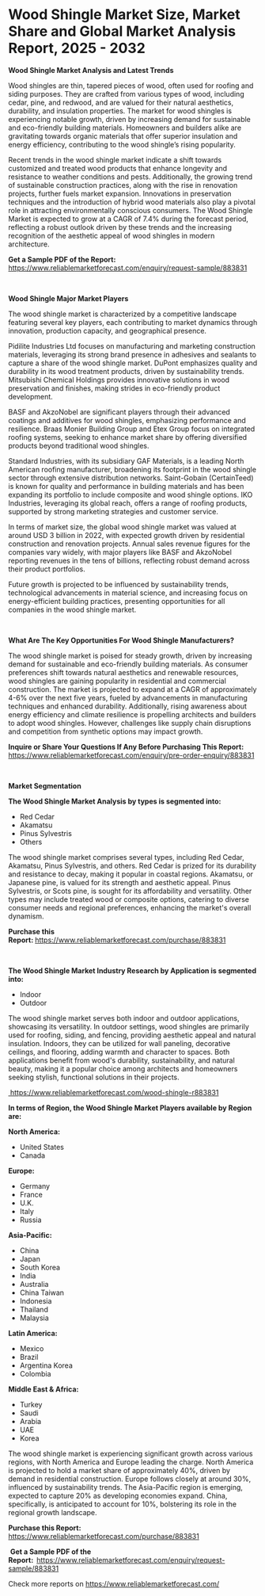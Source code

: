 <p><h1>Wood Shingle Market Size, Market Share and Global Market Analysis Report, 2025 - 2032</h1></p><p><strong>Wood Shingle Market Analysis and Latest Trends</strong></p>
<p><p>Wood shingles are thin, tapered pieces of wood, often used for roofing and siding purposes. They are crafted from various types of wood, including cedar, pine, and redwood, and are valued for their natural aesthetics, durability, and insulation properties. The market for wood shingles is experiencing notable growth, driven by increasing demand for sustainable and eco-friendly building materials. Homeowners and builders alike are gravitating towards organic materials that offer superior insulation and energy efficiency, contributing to the wood shingle’s rising popularity.</p><p>Recent trends in the wood shingle market indicate a shift towards customized and treated wood products that enhance longevity and resistance to weather conditions and pests. Additionally, the growing trend of sustainable construction practices, along with the rise in renovation projects, further fuels market expansion. Innovations in preservation techniques and the introduction of hybrid wood materials also play a pivotal role in attracting environmentally conscious consumers. The Wood Shingle Market is expected to grow at a CAGR of 7.4% during the forecast period, reflecting a robust outlook driven by these trends and the increasing recognition of the aesthetic appeal of wood shingles in modern architecture.</p></p>
<p><strong>Get a Sample PDF of the Report:&nbsp;</strong> <a href="https://www.reliablemarketforecast.com/enquiry/request-sample/883831?utm_campaign=1108&utm_medium=2&utm_source=Github&utm_content=ia&utm_term=30012025&utm_id=wood-shingle">https://www.reliablemarketforecast.com/enquiry/request-sample/883831</a></p>
<p>&nbsp;</p>
<p><strong>Wood Shingle Major Market Players</strong></p>
<p><p>The wood shingle market is characterized by a competitive landscape featuring several key players, each contributing to market dynamics through innovation, production capacity, and geographical presence. </p><p>Pidilite Industries Ltd focuses on manufacturing and marketing construction materials, leveraging its strong brand presence in adhesives and sealants to capture a share of the wood shingle market. DuPont emphasizes quality and durability in its wood treatment products, driven by sustainability trends. Mitsubishi Chemical Holdings provides innovative solutions in wood preservation and finishes, making strides in eco-friendly product development.</p><p>BASF and AkzoNobel are significant players through their advanced coatings and additives for wood shingles, emphasizing performance and resilience. Braas Monier Building Group and Etex Group focus on integrated roofing systems, seeking to enhance market share by offering diversified products beyond traditional wood shingles.</p><p>Standard Industries, with its subsidiary GAF Materials, is a leading North American roofing manufacturer, broadening its footprint in the wood shingle sector through extensive distribution networks. Saint-Gobain (CertainTeed) is known for quality and performance in building materials and has been expanding its portfolio to include composite and wood shingle options. IKO Industries, leveraging its global reach, offers a range of roofing products, supported by strong marketing strategies and customer service.</p><p>In terms of market size, the global wood shingle market was valued at around USD 3 billion in 2022, with expected growth driven by residential construction and renovation projects. Annual sales revenue figures for the companies vary widely, with major players like BASF and AkzoNobel reporting revenues in the tens of billions, reflecting robust demand across their product portfolios.</p><p>Future growth is projected to be influenced by sustainability trends, technological advancements in material science, and increasing focus on energy-efficient building practices, presenting opportunities for all companies in the wood shingle market.</p></p>
<p>&nbsp;</p>
<p><strong>What Are The Key Opportunities For Wood Shingle Manufacturers?</strong></p>
<p><p>The wood shingle market is poised for steady growth, driven by increasing demand for sustainable and eco-friendly building materials. As consumer preferences shift towards natural aesthetics and renewable resources, wood shingles are gaining popularity in residential and commercial construction. The market is projected to expand at a CAGR of approximately 4-6% over the next five years, fueled by advancements in manufacturing techniques and enhanced durability. Additionally, rising awareness about energy efficiency and climate resilience is propelling architects and builders to adopt wood shingles. However, challenges like supply chain disruptions and competition from synthetic options may impact growth.</p></p>
<p><strong>Inquire or Share Your Questions If Any Before Purchasing This Report:</strong> <a href="https://www.reliablemarketforecast.com/enquiry/pre-order-enquiry/883831?utm_campaign=1108&utm_medium=2&utm_source=Github&utm_content=ia&utm_term=30012025&utm_id=wood-shingle">https://www.reliablemarketforecast.com/enquiry/pre-order-enquiry/883831</a></p>
<p>&nbsp;</p>
<p><strong>Market Segmentation</strong></p>
<p><strong>The Wood Shingle Market Analysis by types is segmented into:</strong></p>
<p><ul><li>Red Cedar</li><li>Akamatsu</li><li>Pinus Sylvestris</li><li>Others</li></ul></p>
<p><p>The wood shingle market comprises several types, including Red Cedar, Akamatsu, Pinus Sylvestris, and others. Red Cedar is prized for its durability and resistance to decay, making it popular in coastal regions. Akamatsu, or Japanese pine, is valued for its strength and aesthetic appeal. Pinus Sylvestris, or Scots pine, is sought for its affordability and versatility. Other types may include treated wood or composite options, catering to diverse consumer needs and regional preferences, enhancing the market's overall dynamism.</p></p>
<p><strong>Purchase this Report:&nbsp;</strong><a href="https://www.reliablemarketforecast.com/purchase/883831?utm_campaign=1108&utm_medium=2&utm_source=Github&utm_content=ia&utm_term=30012025&utm_id=wood-shingle">https://www.reliablemarketforecast.com/purchase/883831</a></p>
<p>&nbsp;</p>
<p><strong>The Wood Shingle Market Industry Research by Application is segmented into:</strong></p>
<p><ul><li>Indoor</li><li>Outdoor</li></ul></p>
<p><p>The wood shingle market serves both indoor and outdoor applications, showcasing its versatility. In outdoor settings, wood shingles are primarily used for roofing, siding, and fencing, providing aesthetic appeal and natural insulation. Indoors, they can be utilized for wall paneling, decorative ceilings, and flooring, adding warmth and character to spaces. Both applications benefit from wood's durability, sustainability, and natural beauty, making it a popular choice among architects and homeowners seeking stylish, functional solutions in their projects.</p></p>
<p><a href="https://www.reliablemarketforecast.com/wood-shingle-r883831?utm_campaign=1108&utm_medium=2&utm_source=Github&utm_content=ia&utm_term=30012025&utm_id=wood-shingle">&nbsp;https://www.reliablemarketforecast.com/wood-shingle-r883831</a></p>
<p><strong>In terms of Region, the Wood Shingle Market Players available by Region are:</strong></p>
<p>
    <p> <strong> North America: </strong>
        <ul>
            <li>United States</li>
            <li>Canada</li>
        </ul>
        </p> 
    <p> <strong> Europe: </strong>
        <ul>
            <li>Germany</li>
            <li>France</li>
            <li>U.K.</li>
            <li>Italy</li>
            <li>Russia</li>
        </ul>
        </p> 
    <p> <strong> Asia-Pacific: </strong>
        <ul>
            <li>China</li>
            <li>Japan</li>
            <li>South Korea</li>
            <li>India</li>
            <li>Australia</li>
            <li>China Taiwan</li>
            <li>Indonesia</li>
            <li>Thailand</li>
            <li>Malaysia</li>
        </ul>
        </p> 
    <p> <strong> Latin America: </strong>
        <ul>
            <li>Mexico</li>
            <li>Brazil</li>
            <li>Argentina Korea</li>
            <li>Colombia</li>
        </ul>
        </p> 
    <p> <strong> Middle East & Africa: </strong>
        <ul>
            <li>Turkey</li>
            <li>Saudi</li>
            <li>Arabia</li>
            <li>UAE</li>
            <li>Korea</li>
        </ul>
    </p>
    </p>
<p><p>The wood shingle market is experiencing significant growth across various regions, with North America and Europe leading the charge. North America is projected to hold a market share of approximately 40%, driven by demand in residential construction. Europe follows closely at around 30%, influenced by sustainability trends. The Asia-Pacific region is emerging, expected to capture 20% as developing economies expand. China, specifically, is anticipated to account for 10%, bolstering its role in the regional growth landscape.</p></p>
<p><strong>Purchase this Report: </strong><a href="https://www.reliablemarketforecast.com/purchase/883831?utm_campaign=1108&utm_medium=2&utm_source=Github&utm_content=ia&utm_term=30012025&utm_id=wood-shingle">https://www.reliablemarketforecast.com/purchase/883831</a></p>
<p>&nbsp;<strong>Get a Sample PDF of the Report:&nbsp;&nbsp;</strong><a href="https://www.reliablemarketforecast.com/enquiry/request-sample/883831?utm_campaign=1108&utm_medium=2&utm_source=Github&utm_content=ia&utm_term=30012025&utm_id=wood-shingle">https://www.reliablemarketforecast.com/enquiry/request-sample/883831</a></p>
<p><strong></strong></p>
<p>Check more reports on <a href="https://www.reliablemarketforecast.com/?utm_campaign=1108&utm_medium=2&utm_source=Github&utm_content=ia&utm_term=30012025&utm_id=wood-shingle">https://www.reliablemarketforecast.com/</a></p>